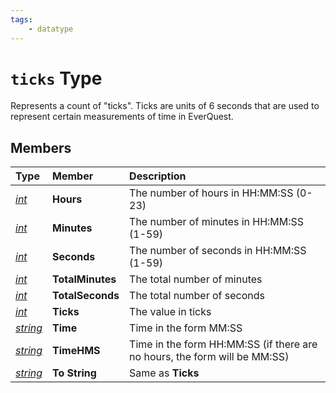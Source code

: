```yaml
---
tags:
    - datatype
---
```

# `ticks` Type

Represents a count of "ticks". Ticks are units of 6 seconds that are used to represent certain measurements of time in EverQuest.

## Members

| **Type** | **Member** | **Description** |
| :--- | :--- | :--- |
| [_int_](datatype-int.md) | **Hours** | The number of hours in HH:MM:SS (0-23) |
| [_int_](datatype-int.md) | **Minutes** | The number of minutes in HH:MM:SS (1-59) |
| [_int_](datatype-int.md) | **Seconds** | The number of seconds in HH:MM:SS (1-59) |
| [_int_](datatype-int.md) | **TotalMinutes** | The total number of minutes |
| [_int_](datatype-int.md) | **TotalSeconds** | The total number of seconds |
| [_int_](datatype-int.md) | **Ticks** | The value in ticks |
| [_string_](datatype-string.md) | **Time** | Time in the form MM:SS |
| [_string_](datatype-string.md) | **TimeHMS** | Time in the form HH:MM:SS (if there are no hours, the form will be MM:SS) |
| [_string_](datatype-string.md) | **To String** | Same as **Ticks** |

